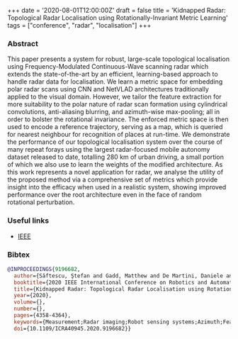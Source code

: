 +++
date = '2020-08-01T12:00:00Z'
draft = false
title = 'Kidnapped Radar: Topological Radar Localisation using Rotationally-Invariant Metric Learning'
tags = ["conference", "radar", "localisation"]
+++

### Abstract
This paper presents a system for robust, large-scale topological localisation using Frequency-Modulated Continuous-Wave scanning radar which extends the state-of-the-art by an efficient, learning-based approach to handle radar data for localisation. We learn a metric space for embedding polar radar scans using CNN and NetVLAD architectures traditionally applied to the visual domain. However, we tailor the feature extraction for more suitability to the polar nature of radar scan formation using cylindrical convolutions, anti-aliasing blurring, and azimuth-wise max-pooling; all in order to bolster the rotational invariance. The enforced metric space is then used to encode a reference trajectory, serving as a map, which is queried for nearest neighbour for recognition of places at run-time. We demonstrate the performance of our topological localisation system over the course of many repeat forays using the largest radar-focused mobile autonomy dataset released to date, totalling 280 km of urban driving, a small portion of which we also use to learn the weights of the modified architecture. As this work represents a novel application for radar, we analyse the utility of the proposed method via a comprehensive set of metrics which provide insight into the efficacy when used in a realistic system, showing improved performance over the root architecture even in the face of random rotational perturbation.

### Useful links
- [IEEE](https://ieeexplore.ieee.org/abstract/document/9196682)

### Bibtex
```bibtex
@INPROCEEDINGS{9196682,
  author={Săftescu, Ştefan and Gadd, Matthew and De Martini, Daniele and Barnes, Dan and Newman, Paul},
  booktitle={2020 IEEE International Conference on Robotics and Automation (ICRA)}, 
  title={Kidnapped Radar: Topological Radar Localisation using Rotationally-Invariant Metric Learning}, 
  year={2020},
  volume={},
  number={},
  pages={4358-4364},
  keywords={Measurement;Radar imaging;Robot sensing systems;Azimuth;Feature extraction;Trajectory;radar;localisation;place recognition;deep learning;metric learning},
  doi={10.1109/ICRA40945.2020.9196682}}
```
